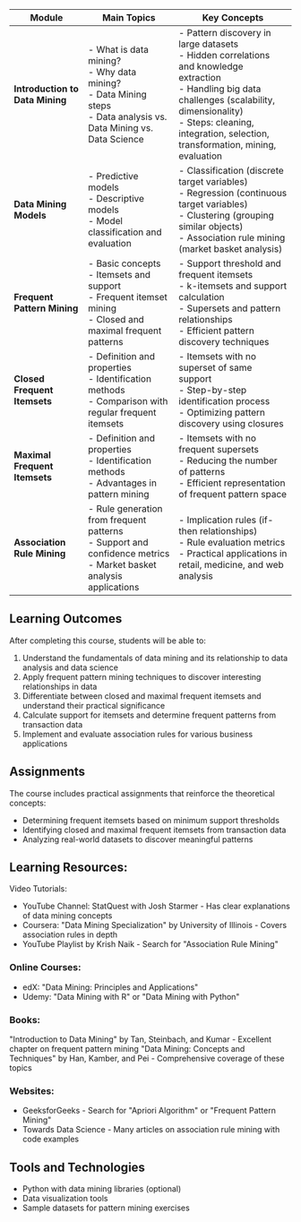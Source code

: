 

| Module | Main Topics | Key Concepts |
|--------|-------------|--------------|
| **Introduction to Data Mining** | - What is data mining?<br>- Why data mining?<br>- Data Mining steps<br>- Data analysis vs. Data Mining vs. Data Science | - Pattern discovery in large datasets<br>- Hidden correlations and knowledge extraction<br>- Handling big data challenges (scalability, dimensionality)<br>- Steps: cleaning, integration, selection, transformation, mining, evaluation |
| **Data Mining Models** | - Predictive models<br>- Descriptive models<br>- Model classification and evaluation | - Classification (discrete target variables)<br>- Regression (continuous target variables)<br>- Clustering (grouping similar objects)<br>- Association rule mining (market basket analysis) |
| **Frequent Pattern Mining** | - Basic concepts<br>- Itemsets and support<br>- Frequent itemset mining<br>- Closed and maximal frequent patterns | - Support threshold and frequent itemsets<br>- k-itemsets and support calculation<br>- Supersets and pattern relationships<br>- Efficient pattern discovery techniques |
| **Closed Frequent Itemsets** | - Definition and properties<br>- Identification methods<br>- Comparison with regular frequent itemsets | - Itemsets with no superset of same support<br>- Step-by-step identification process<br>- Optimizing pattern discovery using closures |
| **Maximal Frequent Itemsets** | - Definition and properties<br>- Identification methods<br>- Advantages in pattern mining | - Itemsets with no frequent supersets<br>- Reducing the number of patterns<br>- Efficient representation of frequent pattern space |
| **Association Rule Mining** | - Rule generation from frequent patterns<br>- Support and confidence metrics<br>- Market basket analysis applications | - Implication rules (if-then relationships)<br>- Rule evaluation metrics<br>- Practical applications in retail, medicine, and web analysis |

## Learning Outcomes
After completing this course, students will be able to:
1. Understand the fundamentals of data mining and its relationship to data analysis and data science
2. Apply frequent pattern mining techniques to discover interesting relationships in data
3. Differentiate between closed and maximal frequent itemsets and understand their practical significance
4. Calculate support for itemsets and determine frequent patterns from transaction data
5. Implement and evaluate association rules for various business applications

## Assignments
The course includes practical assignments that reinforce the theoretical concepts:
- Determining frequent itemsets based on minimum support thresholds
- Identifying closed and maximal frequent itemsets from transaction data
- Analyzing real-world datasets to discover meaningful patterns

## Learning Resources:
Video Tutorials:

- YouTube Channel: StatQuest with Josh Starmer - Has clear explanations of data mining concepts
- Coursera: "Data Mining Specialization" by University of Illinois - Covers association rules in depth
- YouTube Playlist by Krish Naik - Search for "Association Rule Mining"

### Online Courses:

- edX: "Data Mining: Principles and Applications"
- Udemy: "Data Mining with R" or "Data Mining with Python"

### Books:

"Introduction to Data Mining" by Tan, Steinbach, and Kumar - Excellent chapter on frequent pattern mining
"Data Mining: Concepts and Techniques" by Han, Kamber, and Pei - Comprehensive coverage of these topics

### Websites:

- GeeksforGeeks - Search for "Apriori Algorithm" or "Frequent Pattern Mining"
- Towards Data Science - Many articles on association rule mining with code examples

## Tools and Technologies
- Python with data mining libraries (optional)
- Data visualization tools
- Sample datasets for pattern mining exercises

